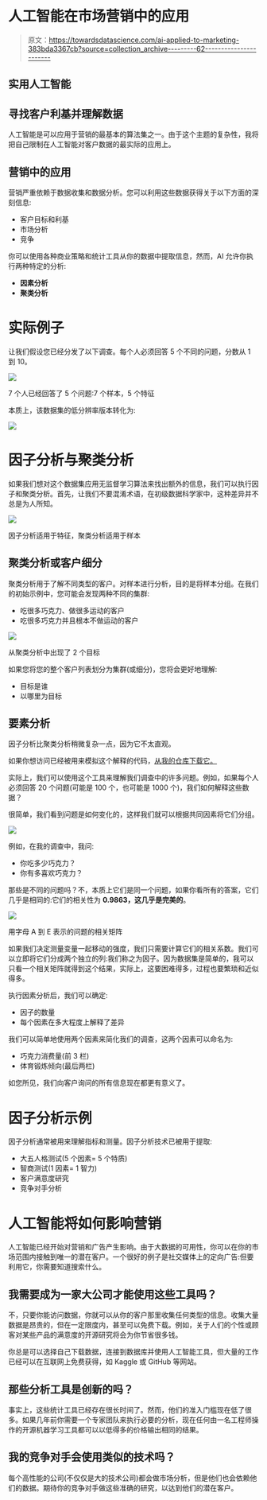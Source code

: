 # 人工智能在市场营销中的应用

> 原文：<https://towardsdatascience.com/ai-applied-to-marketing-383bda3367cb?source=collection_archive---------62----------------------->

## 实用人工智能

## 寻找客户利基并理解数据

人工智能是可以应用于营销的最基本的算法集之一。由于这个主题的复杂性，我将把自己限制在人工智能对客户数据的最实际的应用上。

## 营销中的应用

营销严重依赖于数据收集和数据分析。您可以利用这些数据获得关于以下方面的深刻信息:

*   客户目标和利基
*   市场分析
*   竞争

你可以使用各种商业策略和统计工具从你的数据中提取信息，然而，AI 允许你执行两种特定的分析:

*   **因素分析**
*   **聚类分析**

# 实际例子

让我们假设您已经分发了以下调查。每个人必须回答 5 个不同的问题，分数从 1 到 10。

![](img/ee41a91badb98ad28959a2928a1007d5.png)

7 个人已经回答了 5 个问题:7 个样本，5 个特征

本质上，该数据集的低分辨率版本转化为:

![](img/0ec575635780ac107bbf514ef0ab234a.png)

# 因子分析与聚类分析

如果我们想对这个数据集应用无监督学习算法来找出额外的信息，我们可以执行因子和聚类分析。首先，让我们不要混淆术语，在初级数据科学家中，这种差异并不总是为人所知。

![](img/e34ce8a96bb386620629a10f48d81ebb.png)

因子分析适用于特征，聚类分析适用于样本

## 聚类分析或客户细分

聚类分析用于了解不同类型的客户。对样本进行分析，目的是将样本分组。在我们的初始示例中，您可能会发现两种不同的集群:

*   吃很多巧克力、做很多运动的客户
*   吃很多巧克力并且根本不做运动的客户

![](img/5fe11ef975abdd2df2b3969084ae4121.png)

从聚类分析中出现了 2 个目标

如果您将您的整个客户列表划分为集群(或细分)，您将会更好地理解:

*   目标是谁
*   以哪里为目标

## 要素分析

因子分析比聚类分析稍微复杂一点，因为它不太直观。

如果你想访问已经被用来模拟这个解释的代码，[从我的仓库下载它。](https://github.com/arditoibryan/Projects/tree/master/20200520_Factor_Analysis)

实际上，我们可以使用这个工具来理解我们调查中的许多问题。例如，如果每个人必须回答 20 个问题(可能是 100 个，也可能是 1000 个)，我们如何解释这些数据？

很简单，我们看到问题是如何变化的，这样我们就可以根据共同因素将它们分组。

![](img/ee41a91badb98ad28959a2928a1007d5.png)

例如，在我的调查中，我问:

*   你吃多少巧克力？
*   你有多喜欢巧克力？

那些是不同的问题吗？不，本质上它们是同一个问题，如果你看所有的答案，它们几乎是相同的:它们的相关性为 **0.9863，这几乎是完美的**。

![](img/d3773b8323601142b6d0375262f0eb25.png)

用字母 A 到 E 表示的问题的相关矩阵

如果我们决定测量变量一起移动的强度，我们只需要计算它们的相关系数。我们可以立即将它们分成两个独立的列:我们称之为因子。因为数据集是简单的，我可以只看一个相关矩阵就得到这个结果，实际上，这要困难得多，过程也要繁琐和近似得多。

执行因素分析后，我们可以确定:

*   因子的数量
*   每个因素在多大程度上解释了差异

我们可以简单地使用两个因素来简化我们的调查，这两个因素可以命名为:

*   巧克力消费量(前 3 栏)
*   体育锻炼倾向(最后两栏)

如您所见，我们向客户询问的所有信息现在都更有意义了。

# 因子分析示例

因子分析通常被用来理解指标和测量。因子分析技术已被用于提取:

*   大五人格测试(5 个因素= 5 个特质)
*   智商测试(1 因素= 1 智力)
*   客户满意度研究
*   竞争对手分析

# 人工智能将如何影响营销

人工智能已经开始对营销和广告产生影响。由于大数据的可用性，你可以在你的市场范围内接触到唯一的潜在客户。一个很好的例子是社交媒体上的定向广告:但要利用它，你需要知道搜索什么。

## 我需要成为一家大公司才能使用这些工具吗？

不，只要你能访问数据，你就可以从你的客户那里收集任何类型的信息。收集大量数据是昂贵的，但在一定限度内，甚至可以免费下载。例如，关于人们的个性或顾客对某些产品的满意度的开源研究将会为你节省很多钱。

你总是可以选择自己下载数据，连接到数据库并使用人工智能工具，但大量的工作已经可以在互联网上免费获得，如 Kaggle 或 GitHub 等网站。

## 那些分析工具是创新的吗？

事实上，这些统计工具已经存在很长时间了。然而，他们的准入门槛现在低了很多。如果几年前你需要一个专家团队来执行必要的分析，现在任何由一名工程师操作的开源机器学习工具都可以以低得多的价格输出相同的结果。

## 我的竞争对手会使用类似的技术吗？

每个高性能的公司(不仅仅是大的技术公司)都会做市场分析，但是他们也会依赖他们的数据。期待你的竞争对手做这些准确的研究，以达到他们的潜在客户。